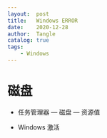 ```yaml
---
layout:  post
title:   Windows ERROR
date:    2020-12-28
author:  Tangle
catalog: true
tags:
    - Windows
---
```


# 磁盘

- 任务管理器 — 磁盘 — 资源值

- Windows 激活
